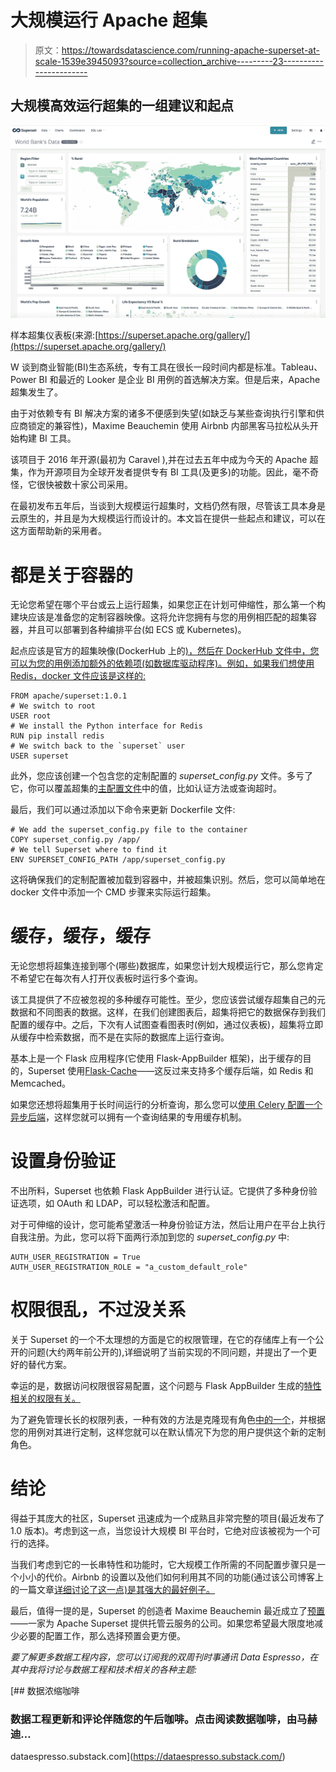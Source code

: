 # 大规模运行 Apache 超集

> 原文：<https://towardsdatascience.com/running-apache-superset-at-scale-1539e3945093?source=collection_archive---------23----------------------->

## 大规模高效运行超集的一组建议和起点

![](img/c4de1007164ba08e5ad434a630bab28d.png)

样本超集仪表板(来源:[https://superset.apache.org/gallery/](https://superset.apache.org/gallery/)

W 谈到商业智能(BI)生态系统，专有工具在很长一段时间内都是标准。Tableau、Power BI 和最近的 Looker 是企业 BI 用例的首选解决方案。但是后来，Apache 超集发生了。

由于对依赖专有 BI 解决方案的诸多不便感到失望(如缺乏与某些查询执行引擎和供应商锁定的兼容性)，Maxime Beauchemin 使用 Airbnb 内部黑客马拉松从头开始构建 BI 工具。

该项目于 2016 年开源(最初为 Caravel ),并在过去五年中成为今天的 Apache 超集，作为开源项目为全球开发者提供专有 BI 工具(及更多)的功能。因此，毫不奇怪，它很快被数十家公司采用。

在最初发布五年后，当谈到大规模运行超集时，文档仍然有限，尽管该工具本身是云原生的，并且是为大规模运行而设计的。本文旨在提供一些起点和建议，可以在这方面帮助新的采用者。

# 都是关于容器的

无论您希望在哪个平台或云上运行超集，如果您正在计划可伸缩性，那么第一个构建块应该是准备您的定制容器映像。这将允许您拥有与您的用例相匹配的超集容器，并且可以部署到各种编排平台(如 ECS 或 Kubernetes)。

起点应该是官方的超集映像(DockerHub 上的[)，然后在 DockerHub 文件中，您可以为您的用例添加额外的依赖项(如数据库驱动程序)。例如，如果我们想使用 Redis，docker 文件应该是这样的:](https://hub.docker.com/r/apache/superset)

```
FROM apache/superset:1.0.1
# We switch to root
USER root
# We install the Python interface for Redis
RUN pip install redis
# We switch back to the `superset` user
USER superset
```

此外，您应该创建一个包含您的定制配置的 *superset_config.py* 文件。多亏了它，你可以覆盖超集的[主配置文件](https://github.com/apache/superset/blob/master/superset/config.py)中的值，比如认证方法或查询超时。

最后，我们可以通过添加以下命令来更新 Dockerfile 文件:

```
# We add the superset_config.py file to the container
COPY superset_config.py /app/
# We tell Superset where to find it
ENV SUPERSET_CONFIG_PATH /app/superset_config.py
```

这将确保我们的定制配置被加载到容器中，并被超集识别。然后，您可以简单地在 docker 文件中添加一个 CMD 步骤来实际运行超集。

# 缓存，缓存，缓存

无论您想将超集连接到哪个(哪些)数据库，如果您计划大规模运行它，那么您肯定不希望它在每次有人打开仪表板时运行多个查询。

该工具提供了不应被忽视的多种缓存可能性。至少，您应该尝试缓存超集自己的元数据和不同图表的数据。这样，在我们创建图表后，超集将把它的数据保存到我们配置的缓存中。之后，下次有人试图查看图表时(例如，通过仪表板)，超集将立即从缓存中检索数据，而不是在实际的数据库上运行查询。

基本上是一个 Flask 应用程序(它使用 Flask-AppBuilder 框架)，出于缓存的目的，Superset 使用[Flask-Cache](https://pythonhosted.org/Flask-Cache/)——这反过来支持多个缓存后端，如 Redis 和 Memcached。

如果您还想将超集用于长时间运行的分析查询，那么您可以[使用 Celery 配置一个异步后端](https://superset.apache.org/docs/installation/async-queries-celery)，这样您就可以拥有一个查询结果的专用缓存机制。

# 设置身份验证

不出所料，Superset 也依赖 Flask AppBuilder 进行认证。它提供了多种身份验证选项，如 OAuth 和 LDAP，可以轻松激活和配置。

对于可伸缩的设计，您可能希望激活一种身份验证方法，然后让用户在平台上执行自我注册。为此，您可以将下面两行添加到您的 *superset_config.py* 中:

```
AUTH_USER_REGISTRATION = True
AUTH_USER_REGISTRATION_ROLE = "a_custom_default_role"
```

# 权限很乱，不过没关系

关于 Superset 的一个不太理想的方面是它的权限管理，在它的存储库上有一个公开的问题(大约两年前公开的),详细说明了当前实现的不同问题，并提出了一个更好的替代方案。

幸运的是，数据访问权限很容易配置，这个问题与 Flask AppBuilder 生成的[特性相关的权限有关。](https://flask-appbuilder.readthedocs.io/en/latest/security.html#permissions)

为了避免管理长长的权限列表，一种有效的方法是克隆现有角色[中的一个](https://superset.apache.org/docs/security)，并根据您的用例对其进行定制，这样您就可以在默认情况下为您的用户提供这个新的定制角色。

# 结论

得益于其庞大的社区，Superset 迅速成为一个成熟且非常完整的项目(最近发布了 1.0 版本)。考虑到这一点，当您设计大规模 BI 平台时，它绝对应该被视为一个可行的选择。

当我们考虑到它的一长串特性和功能时，它大规模工作所需的不同配置步骤只是一个小小的代价。Airbnb 的设置以及他们如何利用其不同的功能(通过该公司博客上的一篇文章[详细讨论了这一点)是其强大的最好例子。](https://medium.com/airbnb-engineering/supercharging-apache-superset-b1a2393278bd)

最后，值得一提的是，Superset 的创造者 Maxime Beauchemin 最近成立了[预置](https://preset.io/)——一家为 Apache Superset 提供托管云服务的公司。如果您希望最大限度地减少必要的配置工作，那么选择预置会更方便。

*要了解更多数据工程内容，您可以订阅我的双周刊时事通讯 Data Espresso，在其中我将讨论与数据工程和技术相关的各种主题:*

[](https://dataespresso.substack.com/) [## 数据浓缩咖啡

### 数据工程更新和评论伴随您的午后咖啡。点击阅读数据咖啡，由马赫迪…

dataespresso.substack.com](https://dataespresso.substack.com/)